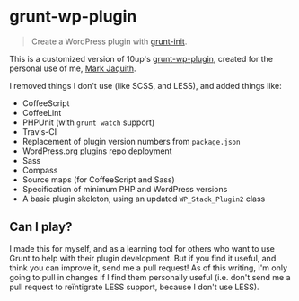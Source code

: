# grunt-wp-plugin

> Create a WordPress plugin with [grunt-init][].

This is a customized version of 10up's [grunt-wp-plugin][10up-gh], created for the personal use of me, [Mark Jaquith][mark].

[mark]: http://markjaquith.com/
[10up-gh]: https://github.com/10up/grunt-wp-plugin/
[grunt-init]: http://gruntjs.com/project-scaffolding

I removed things I don't use (like SCSS, and LESS), and added things like:

* CoffeeScript
* CoffeeLint
* PHPUnit (with `grunt watch` support)
* Travis-CI
* Replacement of plugin version numbers from `package.json`
* WordPress.org plugins repo deployment
* Sass
* Compass
* Source maps (for CoffeeScript and Sass)
* Specification of minimum PHP and WordPress versions
* A basic plugin skeleton, using an updated `WP_Stack_Plugin2` class

## Can I play?

I made this for myself, and as a learning tool for others who want to use Grunt to help with their plugin development. But if you find it useful, and think you can improve it, send me a pull request! As of this writing, I'm only going to pull in changes if I find them personally useful (i.e. don't send me a pull request to reïntigrate LESS support, because I don't use LESS).